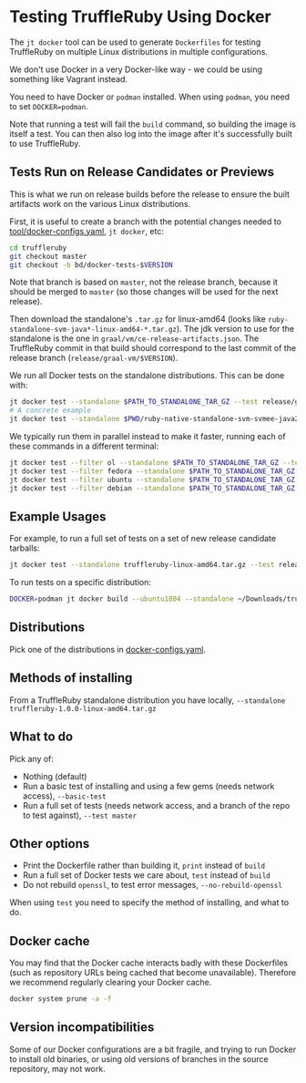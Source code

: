 # Testing TruffleRuby Using Docker

The `jt docker` tool can be used to generate `Dockerfiles` for testing
TruffleRuby on multiple Linux distributions in multiple configurations.

We don't use Docker in a very Docker-like way - we could be using something like
Vagrant instead.

You need to have Docker or `podman` installed.
When using `podman`, you need to set `DOCKER=podman`.

Note that running a test will fail the `build` command, so building the image
is itself a test. You can then also log into the image after it's successfully
built to use TruffleRuby.

## Tests Run on Release Candidates or Previews

This is what we run on release builds before the release to ensure the built artifacts work on the various Linux distributions.

First, it is useful to create a branch with the potential changes needed to [tool/docker-configs.yaml](../../tool/docker-configs.yaml), `jt docker`, etc:
```bash
cd truffleruby
git checkout master
git checkout -b bd/docker-tests-$VERSION
```
Note that branch is based on `master`, not the release branch, because it should be merged to `master` (so those changes will be used for the next release).

Then download the standalone's `.tar.gz` for linux-amd64 (looks like `ruby-standalone-svm-java*-linux-amd64-*.tar.gz`).
The jdk version to use for the standalone is the one in `graal/vm/ce-release-artifacts.json`.
The TruffleRuby commit in that build should correspond to the last commit of the release branch (`release/graal-vm/$VERSION`).

We run all Docker tests on the standalone distributions.
This can be done with:
```bash
jt docker test --standalone $PATH_TO_STANDALONE_TAR_GZ --test release/graal-vm/$VERSION
# A concrete example
jt docker test --standalone $PWD/ruby-native-standalone-svm-svmee-java22-linux-amd64-*.tar.gz --test release/graal-vm/23.0
```

We typically run them in parallel instead to make it faster, running each of these commands in a different terminal:
```bash
jt docker test --filter ol --standalone $PATH_TO_STANDALONE_TAR_GZ --test release/graal-vm/$VERSION
jt docker test --filter fedora --standalone $PATH_TO_STANDALONE_TAR_GZ --test release/graal-vm/$VERSION
jt docker test --filter ubuntu --standalone $PATH_TO_STANDALONE_TAR_GZ --test release/graal-vm/$VERSION
jt docker test --filter debian --standalone $PATH_TO_STANDALONE_TAR_GZ --test release/graal-vm/$VERSION
```

## Example Usages

For example, to run a full set of tests on a set of new release candidate tarballs:

```bash
jt docker test --standalone truffleruby-linux-amd64.tar.gz --test release_branch
```

To run tests on a specific distribution:
```bash
DOCKER=podman jt docker build --ubuntu1804 --standalone ~/Downloads/truffleruby-21.2.0-linux-amd64.tar.gz --test release/graal-vm/21.2
```

## Distributions

Pick one of the distributions in [docker-configs.yaml](../../tool/docker-configs.yaml).

## Methods of installing

From a TruffleRuby standalone distribution you have locally, `--standalone truffleruby-1.0.0-linux-amd64.tar.gz`

## What to do

Pick any of:

* Nothing (default)
* Run a basic test of installing and using a few gems (needs network access), `--basic-test`
* Run a full set of tests (needs network access, and a branch of the repo to test against), `--test master`

## Other options

* Print the Dockerfile rather than building it, `print` instead of `build`
* Run a full set of Docker tests we care about, `test` instead of `build`
* Do not rebuild `openssl`, to test error messages, `--no-rebuild-openssl`

When using `test` you need to specify the method of installing, and what to do.

## Docker cache

You may find that the Docker cache interacts badly with these Dockerfiles (such
as repository URLs being cached that become unavailable). Therefore we recommend
regularly clearing your Docker cache.

```bash
docker system prune -a -f
```

## Version incompatibilities

Some of our Docker configurations are a bit fragile, and trying to run Docker
to install old binaries, or using old versions of branches in the source
repository, may not work.
